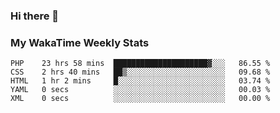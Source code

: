 ### Hi there 👋

<!--
**royschrauwen/royschrauwen** is a ✨ _special_ ✨ repository because its `README.md` (this file) appears on your GitHub profile.

Here are some ideas to get you started:

- 🔭 I’m currently working on ...
- 🌱 I’m currently learning ...
- 👯 I’m looking to collaborate on ...
- 🤔 I’m looking for help with ...
- 💬 Ask me about ...
- 📫 How to reach me: ...
- 😄 Pronouns: ...
- ⚡ Fun fact: ...
-->


### My WakaTime Weekly Stats
<!--START_SECTION:waka-->

```text
PHP    23 hrs 58 mins  █████████████████████▓░░░   86.55 %
CSS    2 hrs 40 mins   ██▒░░░░░░░░░░░░░░░░░░░░░░   09.68 %
HTML   1 hr 2 mins     █░░░░░░░░░░░░░░░░░░░░░░░░   03.74 %
YAML   0 secs          ░░░░░░░░░░░░░░░░░░░░░░░░░   00.03 %
XML    0 secs          ░░░░░░░░░░░░░░░░░░░░░░░░░   00.00 %
```

<!--END_SECTION:waka-->
